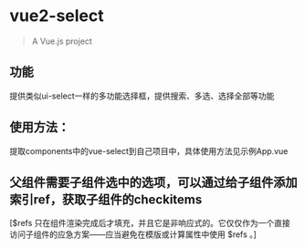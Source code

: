 # vue2-select

> A Vue.js project
 
## 功能
提供类似ui-select一样的多功能选择框，提供搜索、多选、选择全部等功能

## 使用方法：
提取components中的vue-select到自己项目中，具体使用方法见示例App.vue



## 父组件需要子组件选中的选项，可以通过给子组件添加索引ref，获取子组件的checkitems
[$refs 只在组件渲染完成后才填充，并且它是非响应式的。它仅仅作为一个直接访问子组件的应急方案——应当避免在模版或计算属性中使用 $refs 。]